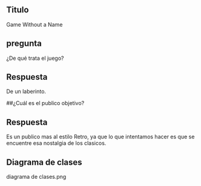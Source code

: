 ## Titulo 
Game Without a Name


## pregunta
¿De qué trata el juego?

## Respuesta 
De un laberinto.

##¿Cuál es el publico objetivo?

## Respuesta
Es un publico mas al estilo Retro, ya que lo que intentamos 
hacer es que se encuentre esa nostalgia de los clasicos.


## Diagrama de clases
diagrama de clases.png